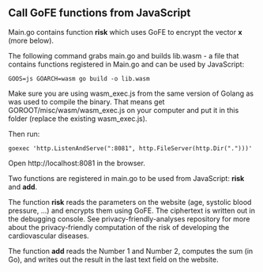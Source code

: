 ## Call GoFE functions from JavaScript

Main.go contains function **risk** which uses GoFE to encrypt the vector **x** (more below).

The following command grabs main.go and builds lib.wasm - a file that contains functions registered in Main.go and can be used by JavaScript:

```
GOOS=js GOARCH=wasm go build -o lib.wasm
```

Make sure you are using wasm_exec.js from the same version of Golang as was used to compile the binary.
That means get GOROOT/misc/wasm/wasm_exec.js on your computer and put it in this folder (replace the existing wasm_exec.js).

Then run:

```
goexec 'http.ListenAndServe(":8081", http.FileServer(http.Dir(".")))'
```

Open http://localhost:8081 in the browser.

Two functions are registered in main.go to be used from JavaScript: **risk** and **add**.

The function **risk** reads the parameters on the website (age, systolic blood pressure, ...) and encrypts them using GoFE. The ciphertext is written out in the debugging console.
See privacy-friendly-analyses repository for more about the privacy-friendly computation of the risk of developing the cardiovascular diseases. 

The function **add** reads the Number 1 and Number 2, computes the sum (in Go), and writes out the result in the last text field on the website.

